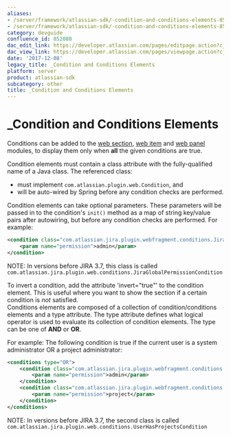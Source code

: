 ```yaml
---
aliases:
- /server/framework/atlassian-sdk/-condition-and-conditions-elements-852080.html
- /server/framework/atlassian-sdk/-condition-and-conditions-elements-852080.md
category: devguide
confluence_id: 852080
dac_edit_link: https://developer.atlassian.com/pages/editpage.action?cjm=wozere&pageId=852080
dac_view_link: https://developer.atlassian.com/pages/viewpage.action?cjm=wozere&pageId=852080
date: '2017-12-08'
legacy_title: _Condition and Conditions Elements
platform: server
product: atlassian-sdk
subcategory: other
title: _Condition and Conditions Elements
---
```

# \_Condition and Conditions Elements

Conditions can be added to the [web section](/server/framework/atlassian-sdk/web-section-plugin-module), [web item](/server/framework/atlassian-sdk/web-item-plugin-module) and [web panel](/server/framework/atlassian-sdk/web-panel-plugin-module) modules, to display them only when **all** the given conditions are true.

Condition elements must contain a class attribute with the fully-qualified name of a Java class. The referenced class:

-   must implement `com.atlassian.plugin.web.Condition`, and
-   will be auto-wired by Spring before any condition checks are performed.

Condition elements can take optional parameters. These parameters will be passed in to the condition's `init()` method as a map of string key/value pairs after autowiring, but before any condition checks are performed. For example:

``` xml
<condition class="com.atlassian.jira.plugin.webfragment.conditions.JiraGlobalPermissionCondition">
    <param name="permission">admin</param>
</condition>
```

NOTE: In versions before JIRA 3.7, this class is called `com.atlassian.jira.plugin.web.conditions.JiraGlobalPermissionCondition`

To invert a condition, add the attribute 'invert="true"' to the condition element. This is useful where you want to show the section if a certain condition is *not* satisfied.  
Conditions elements are composed of a collection of condition/conditions elements and a type attribute. The type attribute defines what logical operator is used to evaluate its collection of condition elements. The type can be one of **AND** or **OR**.

For example: The following condition is true if the current user is a system administrator OR a project administrator:

``` xml
<conditions type="OR">
    <condition class="com.atlassian.jira.plugin.webfragment.conditions.JiraGlobalPermissionCondition">
        <param name="permission">admin</param>
    </condition>
    <condition class="com.atlassian.jira.plugin.webfragment.conditions.UserHasVisibleProjectsCondition">
        <param name="permission">project</param>
    </condition>
</conditions>
```

NOTE: In versions before JIRA 3.7, the second class is called `com.atlassian.jira.plugin.web.conditions.UserHasProjectsCondition`
